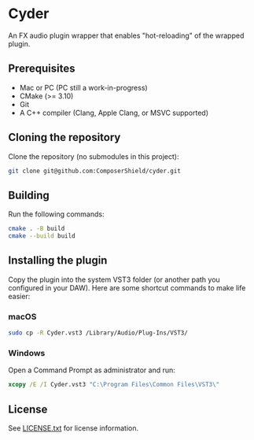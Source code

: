 # Cyder

An FX audio plugin wrapper that enables "hot-reloading" of the wrapped plugin.

## Prerequisites
- Mac or PC (PC still a work-in-progress)
- CMake (>= 3.10)
- Git
- A C++ compiler (Clang, Apple Clang, or MSVC supported)

## Cloning the repository
Clone the repository (no submodules in this project):
```bash
git clone git@github.com:ComposerShield/cyder.git
```

## Building
Run the following commands:
```bash
cmake . -B build
cmake --build build
```

## Installing the plugin

Copy the plugin into the system VST3 folder (or another path you configured in your DAW).
Here are some shortcut commands to make life easier:

### macOS
```bash
sudo cp -R Cyder.vst3 /Library/Audio/Plug-Ins/VST3/
```

### Windows
Open a Command Prompt as administrator and run:
```cmd
xcopy /E /I Cyder.vst3 "C:\Program Files\Common Files\VST3\"
```

## License
See [LICENSE.txt](LICENSE.txt) for license information.